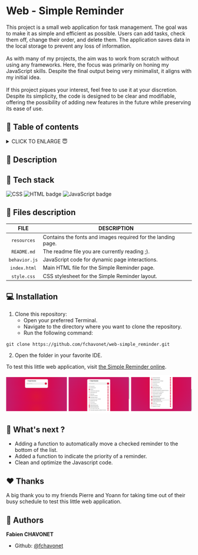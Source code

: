 <img  height="50px" align="right" src="" alt="">

# Web - Simple Reminder

This project is a small web application for task management. The goal was to make it as simple and efficient as possible. Users can add tasks, check them off, change their order, and delete them. The application saves data in the local storage to prevent any loss of information.
<br><br>
As with many of my projects, the aim was to work from scratch without using any frameworks. Here, the focus was primarily on honing my JavaScript skills. Despite the final output being very minimalist, it aligns with my initial idea.
<br><br>
If this project piques your interest, feel free to use it at your discretion. Despite its simplicity, the code is designed to be clear and modifiable, offering the possibility of adding new features in the future while preserving its ease of use.

## 🔖 Table of contents

<details>
        <summary>
		CLICK TO ENLARGE 😇
        </summary>
	    📝 <a href="#description">Description</a>
        <br>
        🔨 <a href="#tech-stack">Tech stack</a>
        <br>
        📂 <a href="#files-description">Files description</a>
        <br>
        💻 <a href="#installation">Installation</a>
        <br>
        🔧 <a href="#whats-next">What's next ?</a>
        <br>
        ♥️ <a href="#thanks">Thanks</a>
        <br>
        👷 <a href="#authors">Authors</a>
</details>

## 📝 <span id="description">Description</span>



## 🔨 <span id="tech-stack">Tech stack</span>

<p align="left">
    <img src="https://img.shields.io/badge/CSS-1572B6?logo=css3&logoColor=white&style=for-the-badge" alt="CSS" badge" alt="CSS badge">
    <img src="https://img.shields.io/badge/HTML-E34F26?logo=html5&logoColor=white&style=for-the-badge" alt="HTML badge" alt="HTML badge">
    <img src="https://img.shields.io/badge/JAVASCRIPT-f7df1e?logo=javascript&logoColor=black&style=for-the-badge" alt="JavaScript badge">
<p>

## 📂 <span id="files-description">Files description</span>

| FILE               | DESCRIPTION                                                  |
| :----------------: | ------------------------------------------------------------ |
| `resources`        | Contains the fonts and images required for the landing page. |
| `README.md`        | The readme file you are currently reading ;).                |
| `behavior.js`      | JavaScript code for dynamic page interactions.               |
| `index.html`       | Main HTML file for the Simple Reminder page.                 |
| `style.css`        | CSS stylesheet for the Simple Reminder layout.               |

## 💻 <span id="installation">Installation</span>

1. Clone this repository:
    - Open your preferred Terminal.
    - Navigate to the directory where you want to clone the repository.
    - Run the following command:
```
git clone https://github.com/fchavonet/web-simple_reminder.git
```

2. Open the folder in your favorite IDE.

To test this little web application, visit <a href="https://fchavonet.github.io/web-basic_landing_page_template/">the Simple Reminder online</a>.

<p align="center">
<img src="./resources/images/screenshots.png" alt="Screenshots">
</p>

## 🔧 <span id="whats-next">What's next ?</span>

- Adding a function to automatically move a checked reminder to the bottom of the list.
- Added a function to indicate the priority of a reminder.
- Clean and optimize the Javascript code.

## ♥️ <span id="thanks">Thanks</span>

A big thank you to my friends Pierre and Yoann for taking time out of their busy schedule to test this little web application.

## 👷 <span id="authors">Authors</span>

**Fabien CHAVONET**
- Github: [@fchavonet](https://github.com/fchavonet)
